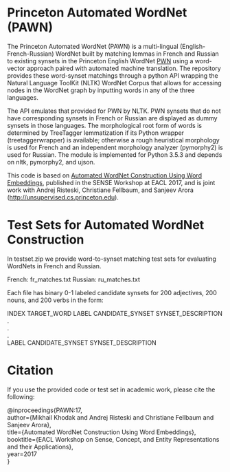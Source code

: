 # Princeton Automated WordNet (PAWN)

The Princeton Automated WordNet (PAWN) is a multi-lingual (English-French-Russian) WordNet built by matching lemmas in French and Russian to existing synsets in the Princeton English WordNet [PWN](https://wordnet.princeton.edu) using a word-vector approach paired with automated machine translation. The repository provides these word-synset matchings through a python API wrapping the Natural Language ToolKit (NLTK) WordNet Corpus that allows for accessing nodes in the WordNet graph by inputting words in any of the three languages. 

The API emulates that provided for PWN by NLTK. PWN synsets that do not have corresponding synsets in French or Russian are displayed as dummy synsets in those languages. The morphological root form of words is determined by TreeTagger lemmatization if its Python wrapper (treetaggerwrapper) is available; otherwise a rough heuristical morphology is used for French and an independent morphology analyzer (pymorphy2) is used for Russian. The module is implemented for Python 3.5.3 and depends on nltk, pymorphy2, and ujson.

This code is based on [Automated WordNet Construction Using Word Embeddings](http://aclweb.org/anthology/W17-1902), published in the SENSE Workshop at EACL 2017, and is joint work with Andrej Risteski, Christiane Fellbaum, and Sanjeev Arora (http://unsupervised.cs.princeton.edu).

# Test Sets for Automated WordNet Construction

In testset.zip we provide word-to-synset matching test sets for evaluating WordNets in French and Russian.

French: fr_matches.txt
Russian: ru_matches.txt

Each file has binary 0-1 labeled candidate synsets for 200 adjectives, 200 nouns, and 200 verbs in the form:

INDEX	TARGET_WORD
LABEL	CANDIDATE_SYNSET	SYNSET_DESCRIPTION  
.  
.  
.  
LABEL	CANDIDATE_SYNSET	SYNSET_DESCRIPTION

# Citation

If you use the provided code or test set in academic work, please cite the following:

@inproceedings{PAWN:17,  
	author={Mikhail Khodak and Andrej Risteski and Christiane Fellbaum and Sanjeev Arora},  
	title={Automated WordNet Construction Using Word Embeddings},  
	booktitle={EACL Workshop on Sense, Concept, and Entity Representations and their Applications},  
	year=2017 	
}
